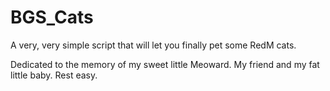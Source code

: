 # BGS_Cats
A very, very simple script that will let you finally pet some RedM cats.

Dedicated to the memory of my sweet little Meoward.
My friend and my fat little baby. Rest easy.
